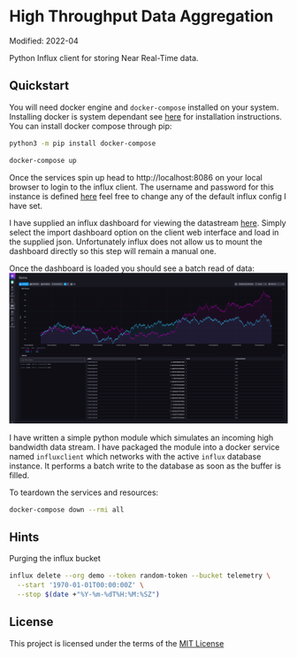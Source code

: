 # High Throughput Data Aggregation

Modified: 2022-04

Python Influx client for storing Near Real-Time data.

## Quickstart
You will need docker engine and `docker-compose` installed on your system. Installing docker is system dependant see [here](https://docs.docker.com/get-docker/) for installation instructions. You can install docker compose through pip:
```bash
python3 -m pip install docker-compose
```

```bash
docker-compose up
```

Once the services spin up head to http://localhost:8086 on your local browser to login to the influx client. The username and password for this instance is defined [here](.env) feel free to change any of the default influx config I have set.

I have supplied an influx dashboard for viewing the datastream [here](/etc/demo-dashboard.json). Simply select the import dashboard option on the client web interface and load in the supplied json. Unfortunately influx does not allow us to mount the dashboard directly so this step will remain a manual one.

Once the dashboard is loaded you should see a batch read of data:
![dashboard](docs/dash.png)

I have written a simple python module which simulates an incoming high bandwidth data stream. I have packaged the module into a docker service named `influxclient` which networks with the active `influx` database instance. It performs a batch write to the database as soon as the buffer is filled.



To teardown the services and resources:
```bash
docker-compose down --rmi all
```

## Hints
Purging the influx bucket
```bash
influx delete --org demo --token random-token --bucket telemetry \
  --start '1970-01-01T00:00:00Z' \
  --stop $(date +"%Y-%m-%dT%H:%M:%SZ")
```

## License
This project is licensed under the terms of the [MIT License](LICENSE)